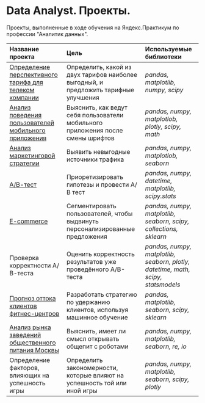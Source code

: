 # Data Analyst. Проекты.

Проекты, выполненные в ходе обучения на Яндекс.Практикум по профессии "Аналитик данных".

| Название проекта | Цель | Используемые библиотеки | 
| :---------------------- | :---------------------- | :---------------------- |
| [Определение перспективного тарифа для телеком компании](statistical_data_analysis) | Определить, какой из двух тарифов наиболее выгодный, и предложить тарифные улучшения | *pandas, matplotlib, numpy, scipy* |
| [Анализ поведения пользователей мобильного приложения](analysis_of_the_behavior_of_users_of_the_mobile_app) | Выяснить, как ведут себя пользователи мобильного приложения после смены шрифтов | *pandas, numpy, matplotlob, plotly, scipy, math* |
| [Анализ маркетинговой стратегии](analysis_of_marketing_strategy) | Выявить невыгодные источники трафика | *pandas, numpy, matplotlob, seaborn* | 
| [А/В-тест](AB-test) | Приоретизировать гипотезы и провести А/В тест | *pandas, numpy, datetime, matplotlib, scipy.stats* |
| [E-commerce](e-commerce) | Сегментировать пользователей, чтобы выдвинуть персонализированные предложения | *pandas, numpy, matplotlib, seaborn, scipy, collections, sklearn* |
| Проверка корректности А/В-теста | Оценить корректность результатов уже проведённого A/B-теста | *pandas, numpy, matplotlib, seaborn, plotly, datetime, math, scipy, statsmodels* |
| [Прогноз оттока клиентов фитнес-центров](fitness_center) | Разработать стратегию по удержанию клиентов, используя машинное обучение | *pandas, matplotlib, seaborn, scipy, sklearn* |
| [Анализ рынка заведений общественного питания Москвы](cafe) |  Выяснить, имеет ли смысл открывать общепит с роботами | *pandas, numpy, matplotlib, seaborn, re, io* |
| Определение факторов, влияющих на успешность игры | Определить закономерности, которые влияют на успешность той или иной игры |  *pandas, numpy, matplotlib, seaborn, scipy, plotly* |

